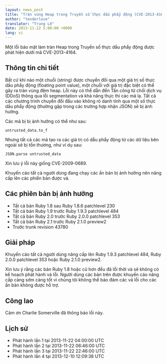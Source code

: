 ```yaml
---
layout: news_post
title: "Tràn vùng Heap trong Truyền số thực dấu phẩy động (CVE-2013-4164)"
author: "tenderlove"
translator: "Trung Lê"
date: 2013-11-22 5:00:00 +0000
lang: vi
---
```


Một lỗi bảo mật làm tràn Heap trong Truyền số thực dấu phẩy động được
phát hiện dưới mã CVE-2013-4164.

## Thông tin chi tiết

Bất cứ khi nào một chuỗi (string) được chuyển đổi qua một giá trị số thực
dấu phẩy động (floating point value), một chuỗi với giá trị đặc biệt có thể
gây ra tràn vùng đệm heap. Lỗi này có thể dẫn đến Tấn công từ chối dịch vụ (DDoS)
thông qua lỗi segmentation và khả năng thực thi các mã lạ. Tất cả các chương
trình chuyển đổi đầu vào không rõ danh tính qua một số thực dấu phẩy động (thường
gặp trong các trường hợp nhận JSON) sẽ bị ảnh hưởng.

Các mã bị bị ảnh hưởng có thể như sau:

    untrusted_data.to_f

Nhưng tất cả các mã tạo ra các giá trị có dẫu phẩy động từ các dữ liệu
bên ngoài sẽ bị tổn thương, như ví dụ sau:

    JSON.parse untrusted_data

Xin lưu ý lỗi này giống CVE-2009-0689.

Khuyến cáo tất cả người dùng đang chạy các ấn bản bị ảnh hưởng nên nâng
cấp lên các phiển bản được vá.

## Các phiên bản bị ảnh hưởng

* Tất cả bản Ruby 1.8 sau Ruby 1.8.6 patchlevel 230
* Tất cả bản Ruby 1.9 trước Ruby 1.9.3 patchlevel 484
* Tất cả bản Ruby 2.0 trước Ruby 2.0.0 patchlevel 353
* Tất cả bản Ruby 2.1 trước Ruby 2.1.0 preview2
* Trước trunk revision 43780

## Giải pháp

Khuyến cáo tất cả người dùng nâng cấp lên Ruby 1.9.3 patchlevel 484,
Ruby 2.0.0 patchlevel 353 hoặc Ruby 2.1.0 preview2.

Xin lưu ý rằng các bản Ruby 1.8 hoặc cũ hơn đều đã lỗi thời và sẽ không
có kế hoạch phát hành vá lỗi. Người dùng các bản trên được khuyến
cáo nâng cấp càng sớm càng tốt vì chúng tôi không thể bảo đảm các
vá lỗi cho các ấn bản không được hỗ trợ.

## Công lao

Cảm ơn Charlie Somerville đã thông báo lỗi này.

## Lịch sử

* Phát hành lần 1 tại 2013-11-22 04:00:00 UTC
* Phát hành lần 2 tại 2013-11-22 06:46:00 UTC
* Phát hành lần 3 tại 2013-11-22 22:46:00 UTC
* Phát hành lần 4 tại 2013-12-10 12:09:38 UTC
